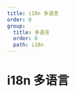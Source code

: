 ```yaml
---
title: i18n 多语言
order: 0
group:
  title: 多语言
  order: 8
  path: i18n
---
```


# i18n 多语言

<code src="../demo/I18n.tsx"></code>
